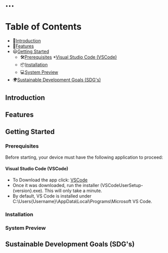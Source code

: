 # ...
# Table of Contents
  * 📕[Introduction](#introduction) 
  * 🌟[Features](#features)
  * 😃[Getting Started](#getting-started)  
    * 🛠[Prerequisites](#prerequisites)
        *[Visual Studio Code (VSCode)](visual-studio-code)
    * 📦[Installation](#installation)  
    * 💻[System Preview](#system-preview)  
  * 🌍[Sustainable Development Goals (SDG's)](#sustainable-development-goal-(SDG's))
## Introduction
## Features
## Getting Started
### Prerequisites
Before starting, your device must have the following application to proceed:
#### Visual Studio Code (VSCode)
- To Download the app click: [VSCode](https://code.visualstudio.com/download)
- Once it was downloaded, run the installer (VSCodeUserSetup-{version}.exe). This will only take a minute.
- By default, VS Code is installed under C:\Users\{Username}\AppData\Local\Programs\Microsoft VS Code.
### Installation
### System Preview
## Sustainable Development Goals (SDG's)
